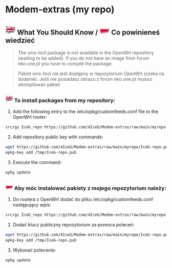 # Modem-extras (my repo)


## <img src="https://raw.githubusercontent.com/4IceG/Personal_data/master/dooffy_design_icons_EU_flags_United_Kingdom.png" height="32"> What You Should Know / <img src="https://raw.githubusercontent.com/4IceG/Personal_data/master/dooffy_design_icons_EU_flags_Poland.png" height="32"> Co powinieneś wiedzieć
> The sms-tool package is not available in the OpenWrt repository (waiting to be added). 
> If you do not have an image from forum eko.one.pl you have to compile the package.

> Pakiet sms-tool nie jest dostępny w repozytorium OpenWrt (czeka na dodanie).
> Jeśli nie posiadasz obrazu z forum eko.one.pl musisz skompilować pakiet.

### <img src="https://raw.githubusercontent.com/4IceG/Personal_data/master/dooffy_design_icons_EU_flags_United_Kingdom.png" height="24"> To install packages from my repository:

1) Add the following entry to the /etc/opkg/customfeeds.conf file to the OpenWrt router:
``` bash
src/gz IceG_repo https://github.com/4IceG/Modem-extras/raw/main/myrepo
```
2) Add repository public key with commands:
``` bash
wget https://github.com/4IceG/Modem-extras/raw/main/myrepo/IceG-repo.pub -O /tmp/IceG-repo.pub
opkg-key add /tmp/IceG-repo.pub
```
3) Execute the command:
``` bash
opkg update
```

### <img src="https://raw.githubusercontent.com/4IceG/Personal_data/master/dooffy_design_icons_EU_flags_Poland.png" height="24"> Aby móc instalować pakiety z mojego repozytorium należy: 

1) Do routera z OpenWrt dodać do pliku /etc/opkg/customfeeds.conf następujący wpis:
``` bash
src/gz IceG_repo https://github.com/4IceG/Modem-extras/raw/main/myrepo
```
2) Dodać klucz publiczny repozytorium za pomoca poleceń:
``` bash
wget https://github.com/4IceG/Modem-extras/raw/main/myrepo/IceG-repo.pub -O /tmp/IceG-repo.pub
opkg-key add /tmp/IceG-repo.pub
```
3) Wykonać polecenie:
``` bash
opkg update
```
